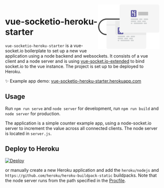 <img src="icon.svg" align="right" width="200" height="145" />

# vue-socketio-heroku-starter

`vue-socketio-heroku-starter` is a vue-socket.io boilerplate to set up a new vue application using a node backend and websockets. It consists of a vue client and a node server and is using [vue-socket.io-extended](https://github.com/probil/vue-socket.io-extended) to bind socket.io to the vue instance. The project is set up to be deployed to Heroku.

:sparkles: Example app demo:
[vue-socketio-heroku-starter.herokuapp.com](https://vue-socketio-heroku-starter.herokuapp.com/)

## Usage

Run `npm run serve` and `node server` for development, run `npm run build` and `node server` for production.

The application is a simple counter example app, using a node-socket.io server to increment the value across all connected clients. The node server is located in `server.js`.

## Deploy to Heroku

[![Deploy](https://www.herokucdn.com/deploy/button.svg)](https://heroku.com/deploy?template=https://github.com/heroku/node-js-getting-started)

or manually create a new Heroku application and add the `heroku/nodejs` and `https://github.com/heroku/heroku-buildpack-static` buildpacks. Note that
the node server runs from the path specified in the [Procfile](https://heroku-vue-socket-test.herokuapp.com/).

